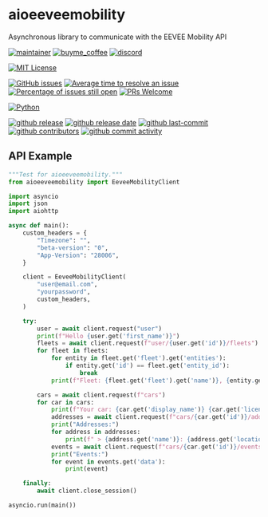 # aioeeveemobility

Asynchronous library to communicate with the EEVEE Mobility API

[![maintainer](https://img.shields.io/badge/maintainer-Geert%20Meersman-green?style=for-the-badge&logo=github)](https://github.com/geertmeersman)
[![buyme_coffee](https://img.shields.io/badge/Buy%20me%20a%20Duvel-donate-yellow?style=for-the-badge&logo=buymeacoffee)](https://www.buymeacoffee.com/geertmeersman)
[![discord](https://img.shields.io/discord/1094198226493636638?style=for-the-badge&logo=discord)](https://discord.gg/s8JNwREmxV)

[![MIT License](https://img.shields.io/github/license/geertmeersman/aioeeveemobility?style=flat-square)](https://github.com/geertmeersman/aioeeveemobility/blob/master/LICENSE)

[![GitHub issues](https://img.shields.io/github/issues/geertmeersman/aioeeveemobility)](https://github.com/geertmeersman/aioeeveemobility/issues)
[![Average time to resolve an issue](http://isitmaintained.com/badge/resolution/geertmeersman/aioeeveemobility.svg)](http://isitmaintained.com/project/geertmeersman/aioeeveemobility)
[![Percentage of issues still open](http://isitmaintained.com/badge/open/geertmeersman/aioeeveemobility.svg)](http://isitmaintained.com/project/geertmeersman/aioeeveemobility)
[![PRs Welcome](https://img.shields.io/badge/PRs-Welcome-brightgreen.svg)](https://github.com/geertmeersman/aioeeveemobility/pulls)

[![Python](https://img.shields.io/badge/Python-FFD43B?logo=python)](https://github.com/geertmeersman/aioeeveemobility/search?l=python)

[![github release](https://img.shields.io/github/v/release/geertmeersman/aioeeveemobility?logo=github)](https://github.com/geertmeersman/aioeeveemobility/releases)
[![github release date](https://img.shields.io/github/release-date/geertmeersman/aioeeveemobility)](https://github.com/geertmeersman/aioeeveemobility/releases)
[![github last-commit](https://img.shields.io/github/last-commit/geertmeersman/aioeeveemobility)](https://github.com/geertmeersman/aioeeveemobility/commits)
[![github contributors](https://img.shields.io/github/contributors/geertmeersman/aioeeveemobility)](https://github.com/geertmeersman/aioeeveemobility/graphs/contributors)
[![github commit activity](https://img.shields.io/github/commit-activity/y/geertmeersman/aioeeveemobility?logo=github)](https://github.com/geertmeersman/aioeeveemobility/commits/main)


## API Example

```python
"""Test for aioeeveemobility."""
from aioeeveemobility import EeveeMobilityClient

import asyncio
import json
import aiohttp

async def main():
    custom_headers = {
        "Timezone": "",
        "beta-version": "0",
        "App-Version": "28006",
    }

    client = EeveeMobilityClient(
        "user@email.com",
        "yourpassword",
        custom_headers,
    )

    try:
        user = await client.request("user")
        print(f"Hello {user.get('first_name')}")
        fleets = await client.request(f"user/{user.get('id')}/fleets")
        for fleet in fleets:
            for entity in fleet.get('fleet').get('entities'):
                if entity.get('id') == fleet.get('entity_id'):
                    break
            print(f"Fleet: {fleet.get('fleet').get('name')}, {entity.get('name')} | Payout rate: {fleet.get('payout_rate').get('rate')} {fleet.get('payout_rate').get('currency_code')} {fleet.get('payout_rate').get('suffix')}")

        cars = await client.request(f"cars")
        for car in cars:
            print(f"Your car: {car.get('display_name')} {car.get('license')}")
            addresses = await client.request(f"cars/{car.get('id')}/addresses")
            print("Addresses:")
            for address in addresses:
                print(f" > {address.get('name')}: {address.get('location')}")
            events = await client.request(f"cars/{car.get('id')}/events")
            print("Events:")
            for event in events.get('data'):
                print(event)

    finally:
        await client.close_session()

asyncio.run(main())
```
